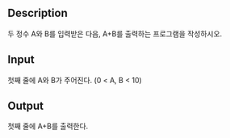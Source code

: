 ## Description
두 정수 A와 B를 입력받은 다음, A+B를 출력하는 프로그램을 작성하시오.

## Input 
첫째 줄에 A와 B가 주어진다. (0 < A, B < 10)

## Output
첫째 줄에 A+B를 출력한다.
